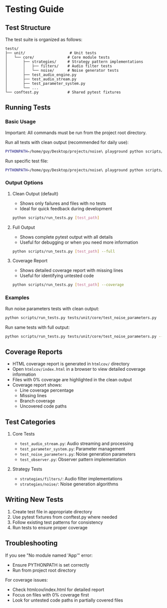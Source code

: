 # Testing Guide

## Test Structure

The test suite is organized as follows:

```
tests/
├── unit/                    # Unit tests
│   └── core/               # Core module tests
│       ├── strategies/     # Strategy pattern implementations
│       │   ├── filters/    # Audio filter tests
│       │   └── noise/      # Noise generator tests
│       ├── test_audio_engine.py
│       ├── test_audio_stream.py
│       ├── test_parameter_system.py
│       └── ...
└── conftest.py             # Shared pytest fixtures
```

## Running Tests

### Basic Usage

Important: All commands must be run from the project root directory.

Run all tests with clean output (recommended for daily use):
```bash
PYTHONPATH=/home/guy/Desktop/projects/noise\ playground python scripts/run_tests.py
```

Run specific test file:
```bash
PYTHONPATH=/home/guy/Desktop/projects/noise\ playground python scripts/run_tests.py tests/unit/core/test_noise_parameters.py
```

### Output Options

1. Clean Output (default)
   - Shows only failures and files with no tests
   - Ideal for quick feedback during development
   ```bash
   python scripts/run_tests.py [test_path]
   ```

2. Full Output
   - Shows complete pytest output with all details
   - Useful for debugging or when you need more information
   ```bash
   python scripts/run_tests.py [test_path] --full
   ```

3. Coverage Report
   - Shows detailed coverage report with missing lines
   - Useful for identifying untested code
   ```bash
   python scripts/run_tests.py [test_path] --coverage
   ```

### Examples

Run noise parameters tests with clean output:
```bash
python scripts/run_tests.py tests/unit/core/test_noise_parameters.py
```

Run same tests with full output:
```bash
python scripts/run_tests.py tests/unit/core/test_noise_parameters.py --full
```

## Coverage Reports

- HTML coverage report is generated in `htmlcov/` directory
- Open `htmlcov/index.html` in a browser to view detailed coverage information
- Files with 0% coverage are highlighted in the clean output
- Coverage report shows:
  - Line coverage percentage
  - Missing lines
  - Branch coverage
  - Uncovered code paths

## Test Categories

1. Core Tests
   - `test_audio_stream.py`: Audio streaming and processing
   - `test_parameter_system.py`: Parameter management
   - `test_noise_parameters.py`: Noise generation parameters
   - `test_observer.py`: Observer pattern implementation

2. Strategy Tests
   - `strategies/filters/`: Audio filter implementations
   - `strategies/noise/`: Noise generation algorithms

## Writing New Tests

1. Create test file in appropriate directory
2. Use pytest fixtures from conftest.py where needed
3. Follow existing test patterns for consistency
4. Run tests to ensure proper coverage

## Troubleshooting

If you see "No module named 'App'" error:
- Ensure PYTHONPATH is set correctly
- Run from project root directory

For coverage issues:
- Check htmlcov/index.html for detailed report
- Focus on files with 0% coverage first
- Look for untested code paths in partially covered files
